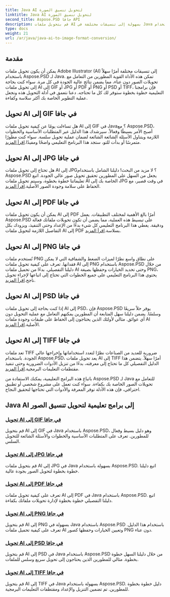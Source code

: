 ```yaml
---
title: Java AI لتحويل تنسيق الصورة
linktitle: Java AI لتحويل تنسيق الصورة
second_title: Aspose.PSD جافا API
description: قم بتحويل ملفات AI بسهولة إلى تنسيقات مختلفة في Java باستخدام Aspose.PSD. اتبع أدلتنا الشاملة لتحويلات صور سلسة وعالية الجودة.
type: docs
weight: 21
url: /ar/java/java-ai-to-image-format-conversion/
---
```


## مقدمة

يمكن أن يكون تحويل ملفات Adobe Illustrator (AI) إلى تنسيقات مختلفة أمرًا سهلاً باستخدام Aspose.PSD لـ Java. تمكن هذه الأداة القوية المطورين من التعامل مع تحويلات الصور دون عناء، مما يضمن نتائج عالية الجودة في كل مرة. سواء كنت بحاجة إلى تحويل ملفات AI إلى GIF أو JPG أو PDF أو PNG أو PSD أو TIFF، فإن برامجنا التعليمية خطوة بخطوة ستوفر لك كل ما تحتاجه. دعنا نتعمق في أدلة التحويل هذه ونجعل عملية التطوير الخاصة بك أكثر سلاسة وكفاءة.

## تحويل AI إلى GIF في جافا
 هل تساءلت يومًا عن كيفية تحويل ملفات AI إلى GIF في Java؟ مع Aspose.PSD، أصبح الأمر بسيطًا وفعالاً. سيرشدك هذا الدليل عبر المتطلبات الأساسية والخطوات اللازمة ويتناول الأسئلة الشائعة الشائعة لضمان عملية تحويل سلسة. سواء كنت مطورًا متمرسًا أو بدأت للتو، ستجد هذا البرنامج التعليمي واضحًا ومفيدًا.[اقرأ المزيد](./convert-ai-to-gif/).

## تحويل AI إلى JPG في جافا
هل تحتاج إلى تحويل ملفات AI إلى JPG؟ لا مزيد من البحث! دليلنا الشامل باستخدام Aspose.PSD يجعل من السهل على المطورين تحقيق تحويل صور عالي الجودة. اتبع تعليماتنا خطوة بخطوة، وسيتم تحويل ملفات AI الخاصة بك إلى JPG في وقت قصير، مع الحفاظ على سلامة وجودة الصور الأصلية.[اقرأ المزيد](./convert-ai-to-jpg/).

## تحويل AI إلى PDF في جافا
 يمكن أن يكون تحويل ملفات AI إلى PDF أمرًا بالغ الأهمية لمختلف التطبيقات. يعمل Aspose.PSD على تبسيط هذه العملية، مما يضمن أن تكون تحويلات ملفاتك فعالة ودقيقة. يغطي هذا البرنامج التعليمي كل شيء بدءًا من الإعداد وحتى التنفيذ، ويزودك بكل التفاصيل اللازمة لتحويل ملفات AI إلى PDF بسلاسة.[اقرأ المزيد](./convert-ai-to-pdf/).

## تحويل AI إلى PNG في جافا
تُستخدم ملفات PNG على نطاق واسع نظرًا لميزات الضغط والشفافية التي لا يمكن فقدانها. تعرف على كيفية تحويل ملفات AI إلى PNG باستخدام Aspose.PSD من خلال دليلنا التفصيلي. بدءًا من تحميل ملفات AI وحتى تحديد الخيارات وحفظها بصيغة PNG، يحتوي هذا البرنامج التعليمي على جميع الخطوات التي تحتاج إلى اتباعها لإجراء تحويل ناجح.[اقرأ المزيد](./convert-ai-to-png/).

## تحويل AI إلى PSD في جافا
 إذا كنت بحاجة إلى تحويل ملفات AI إلى PSD، فإن Aspose.PSD يوفر حلاً سريعًا وسلسًا. يضمن دليلنا سهل المتابعة أن المطورين يمكنهم التعامل مع عملية التحويل دون أي عوائق. مثالي لأولئك الذين يحتاجون إلى الحفاظ على طبقات وجودة ملفات AI الأصلية.[اقرأ المزيد](./convert-ai-to-psd/).

## تحويل AI إلى TIFF في جافا
 تعد ملفات TIFF ضرورية للعديد من الصناعات نظرًا لتعدد استخداماتها وإخراجها عالي الجودة. باستخدام Aspose.PSD، يعد تحويل ملفات AI إلى TIFF أمرًا سهلاً. يتضمن هذا الدليل التفصيلي كل ما تحتاج إلى معرفته، بدءًا من تنزيل الأدوات الضرورية وحتى تنفيذ مقتطفات التعليمات البرمجية.[اقرأ المزيد](./convert-ai-to-tiff/).

باتباع هذه البرامج التعليمية، يمكنك الاستفادة من Aspose.PSD لـ Java للتعامل مع تحويلات الصور الخاصة بك بكفاءة. سواء كنت تعمل على مشروع شخصي أو تطبيق احترافي، فإن هذه الأدلة توفر المعرفة والأدوات التي تحتاجها لتحقيق النجاح.

## Java AI إلى برامج تعليمية لتحويل تنسيق الصور
### [تحويل AI إلى GIF في جافا](./convert-ai-to-gif/)
قم بتحويل AI إلى GIF في Java باستخدام Aspose.PSD، وهو دليل بسيط وفعال للمطورين. تعرف على المتطلبات الأساسية والخطوات والأسئلة الشائعة للتحويل السلس.
### [تحويل AI إلى JPG في جافا](./convert-ai-to-jpg/)
قم بتحويل ملفات AI إلى JPG في Java بسهولة باستخدام Aspose.PSD. اتبع دليلنا خطوة بخطوة لتحويل الصور بجودة عالية.
### [تحويل AI إلى PDF في جافا](./convert-ai-to-pdf/)
تعرف على كيفية تحويل ملفات AI إلى PDF في Java باستخدام Aspose.PSD. اتبع دليلنا التفصيلي خطوة بخطوة لإدارة تحويلات ملفاتك بكفاءة.
### [تحويل AI إلى PNG في جافا](./convert-ai-to-png/)
قم بتحويل AI إلى PNG بسهولة في Java باستخدام Aspose.PSD باستخدام هذا الدليل. تعرف على كيفية تحميل ملفات AI وتعيين الخيارات وحفظها كصور PNG دون عناء.
### [تحويل AI إلى PSD في جافا](./convert-ai-to-psd/)
قم بتحويل AI إلى PSD في Java باستخدام Aspose.PSD من خلال دليلنا السهل خطوة بخطوة. مثالي للمطورين الذين يحتاجون إلى تحويل سريع وسلس للملفات.
### [تحويل AI إلى TIFF في جافا](./convert-ai-to-tiff/)
قم بتحويل AI إلى TIFF في Java بسهولة باستخدام Aspose.PSD. دليل خطوة بخطوة للمطورين. تم تضمين التنزيل والإعداد ومقتطفات التعليمات البرمجية.